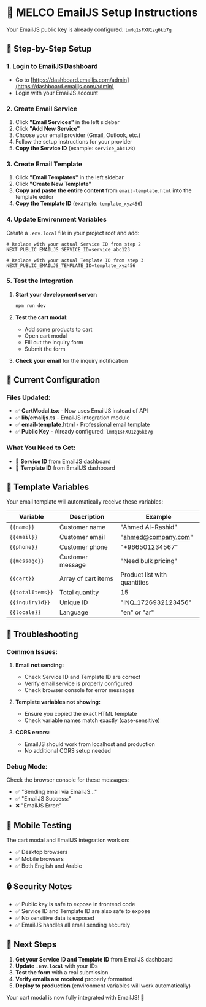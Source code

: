# 🚀 MELCO EmailJS Setup Instructions

Your EmailJS public key is already configured: `lmHq1sFXU1zg6kb7g`

## 📧 Step-by-Step Setup

### 1. Login to EmailJS Dashboard

- Go to [https://dashboard.emailjs.com/admin](https://dashboard.emailjs.com/admin)
- Login with your EmailJS account

### 2. Create Email Service

1. Click **"Email Services"** in the left sidebar
2. Click **"Add New Service"**
3. Choose your email provider (Gmail, Outlook, etc.)
4. Follow the setup instructions for your provider
5. **Copy the Service ID** (example: `service_abc123`)

### 3. Create Email Template

1. Click **"Email Templates"** in the left sidebar
2. Click **"Create New Template"**
3. **Copy and paste the entire content** from `email-template.html` into the template editor
4. **Copy the Template ID** (example: `template_xyz456`)

### 4. Update Environment Variables

Create a `.env.local` file in your project root and add:

```env
# Replace with your actual Service ID from step 2
NEXT_PUBLIC_EMAILJS_SERVICE_ID=service_abc123

# Replace with your actual Template ID from step 3
NEXT_PUBLIC_EMAILJS_TEMPLATE_ID=template_xyz456
```

### 5. Test the Integration

1. **Start your development server:**

   ```bash
   npm run dev
   ```

2. **Test the cart modal:**

   - Add some products to cart
   - Open cart modal
   - Fill out the inquiry form
   - Submit the form

3. **Check your email** for the inquiry notification

## 🔧 Current Configuration

### Files Updated:

- ✅ **CartModal.tsx** - Now uses EmailJS instead of API
- ✅ **lib/emailjs.ts** - EmailJS integration module
- ✅ **email-template.html** - Professional email template
- ✅ **Public Key** - Already configured: `lmHq1sFXU1zg6kb7g`

### What You Need to Get:

- 📧 **Service ID** from EmailJS dashboard
- 📄 **Template ID** from EmailJS dashboard

## 🎯 Template Variables

Your email template will automatically receive these variables:

| Variable         | Description         | Example                      |
| ---------------- | ------------------- | ---------------------------- |
| `{{name}}`       | Customer name       | "Ahmed Al-Rashid"            |
| `{{email}}`      | Customer email      | "ahmed@company.com"          |
| `{{phone}}`      | Customer phone      | "+966501234567"              |
| `{{message}}`    | Customer message    | "Need bulk pricing"          |
| `{{cart}}`       | Array of cart items | Product list with quantities |
| `{{totalItems}}` | Total quantity      | 15                           |
| `{{inquiryId}}`  | Unique ID           | "INQ_1726932123456"          |
| `{{locale}}`     | Language            | "en" or "ar"                 |

## 🐛 Troubleshooting

### Common Issues:

1. **Email not sending:**

   - Check Service ID and Template ID are correct
   - Verify email service is properly configured
   - Check browser console for error messages

2. **Template variables not showing:**

   - Ensure you copied the exact HTML template
   - Check variable names match exactly (case-sensitive)

3. **CORS errors:**
   - EmailJS should work from localhost and production
   - No additional CORS setup needed

### Debug Mode:

Check the browser console for these messages:

- ✅ "Sending email via EmailJS..."
- ✅ "EmailJS Success:"
- ❌ "EmailJS Error:"

## 📱 Mobile Testing

The cart modal and EmailJS integration work on:

- ✅ Desktop browsers
- ✅ Mobile browsers
- ✅ Both English and Arabic

## 🔒 Security Notes

- ✅ Public key is safe to expose in frontend code
- ✅ Service ID and Template ID are also safe to expose
- ✅ No sensitive data is exposed
- ✅ EmailJS handles all email sending securely

## 🎉 Next Steps

1. **Get your Service ID and Template ID** from EmailJS dashboard
2. **Update `.env.local`** with your IDs
3. **Test the form** with a real submission
4. **Verify emails are received** properly formatted
5. **Deploy to production** (environment variables will work automatically)

Your cart modal is now fully integrated with EmailJS! 🚀
